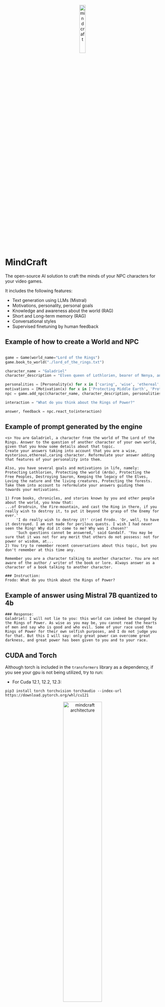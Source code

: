 <p align="center">
<img 
  width="20%"
  src="https://github.com/josejuanmartinez/mindcraft/assets/36634572/0ef83288-9e53-444d-baa0-2c61b0fc26ca" alt="mindcraft"/>
</p>

# MindCraft
The open-source AI solution to craft the minds of your NPC characters for your video games.

It includes the following features:

- Text generation using LLMs (Mistral)
- Motivations, personality, personal goals
- Knowledge and awareness about the world (RAG)
- Short and Long-term memory (RAG)
- Conversational styles
- Supervised finetuning by human feedback

## Example of how to create a World and NPC
```python

game = Game(world_name="Lord of the Rings")
game.book_to_world("./lord_of_the_rings.txt")

character_name = "Galadriel"
character_description = "Elven queen of Lothlorien, bearer of Nenya, an elven ring of power. Married to Celeborn"

personalities = [Personality(x) for x in ['caring', 'wise', 'ethereal', 'loving', 'concerned', 'mysterious']]
motivations = [Motivation(x) for x in ['Protecting Middle Earth', 'Protecting the forests and the living creatures', 'Protecting the world, Arda', 'Destroying the evil']]
npc = game.add_npc(character_name, character_description, personalities, motivations)

interaction = "What do you think about the Rings of Power?"

answer, feedback = npc.react_to(interaction)

```

## Example of prompt generated by the engine
```
<s> You are Galadriel, a character from the world of The Lord of the Rings. Answer to the question of another character of your own world, given that you know some details about that topic.
Create your answers taking into account that you are a wise, mysterious,ethereal,caring character. Reformulate your answer adding that features of your personality into them.

Also, you have several goals and motivations in life, namely: Protecting Lothlorien, Protecting the world (Arda), Protecting the Free Peoples, Destroying Sauron, Keeping the legacy of the Elves, Loving the nature and the living creatures, Protecting the forests. Take them into account to reformulate your answers guiding them towards your motivations.

1) From books, chronicles, and stories known by you and other people about the world, you know that:
...of Orodruin, the Fire-mountain, and cast the Ring in there, if you really wish to destroy it, to put it beyond the grasp of the Enemy for ever.'
     'I do really wish to destroy it!' cried Frodo. 'Or, well, to have it destroyed. I am not made for perilous quests. I wish I had never seen the Ring! Why did it come to me? Why was I chosen?'
     'Such questions cannot be answered,' said Gandalf. 'You may be sure that it was not for any merit that others do not possess: not for power or wisdom, at...
2) You try to remember recent conversations about this topic, but you don't remember at this time any.

Remember you are a character talking to another character. You are not aware of the author / writer of the book or lore. Always answer as a character of a book talking to another character.

### Instruction:
Frodo: What do you think about the Rings of Power?
```

## Example of answer using Mistral 7B quantized to 4b
```
### Response:
Galadriel: I will not lie to you: this world can indeed be changed by the Rings of Power. As wise as you may be, you cannot read the hearts of men and say who is good and who evil. Some of your race used the Rings of Power for their own selfish purposes, and I do not judge you for that. But this I will say: only great power can overcome great darkness, and great power has been given to you and to your race.
```


## CUDA and Torch
Although torch is included in the `transformers` library as a dependency, if you see your gpu is not being
utilized, try to run:
- For Cuda 12.1, 12.2, 12.3:
```
pip3 install torch torchvision torchaudio --index-url https://download.pytorch.org/whl/cu121
```
<p align="center">
<img 
  width="50%"
  src="https://github.com/josejuanmartinez/mindcraft/assets/36634572/7778d4a4-6b25-4b1a-9b26-b1bfa9d94727" alt="mindcraft architecture"/>
</p>
